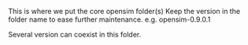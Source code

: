 This is where we put the core opensim folder(s)
Keep the version in the folder name to ease further maintenance.
  e.g. opensim-0.9.0.1

Several version can coexist in this folder.
